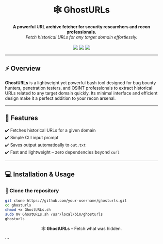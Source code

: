 <h1 align="center">🕸️ GhostURLs</h1>

<p align="center">
  <b>A powerful URL archive fetcher for security researchers and recon professionals.</b><br>
  <i>Fetch historical URLs for any target domain effortlessly.</i><br><br>
  <img src="https://img.shields.io/badge/Author-Gowthambalaji-blueviolet">
  <img src="https://img.shields.io/badge/Tool%20Type-URL%20Fetcher-green">
  <img src="https://img.shields.io/badge/Status-Stable-brightgreen">
</p>

---

## ⚡ Overview

**GhostURLs** is a lightweight yet powerful bash tool designed for bug bounty hunters, penetration testers, and OSINT professionals to extract historical URLs related to any target domain quickly. Its minimal interface and efficient design make it a perfect addition to your recon arsenal.

---

## 🚀 Features

✔️ Fetches historical URLs for a given domain  
✔️ Simple CLI input prompt  
✔️ Saves output automatically to `out.txt`  
✔️ Fast and lightweight – zero dependencies beyond `curl`

---

## 💻 Installation & Usage

### 🔧 Clone the repository

```bash
git clone https://github.com/your-username/ghosturls.git
cd ghosturls
chmod +x GhostURLs.sh
sudo mv GhostURLs.sh /usr/local/bin/ghosturls
ghosturls

```
<p align="center"> 🕸️ <b>GhostURLs</b> – Fetch what was hidden. </p> ```
